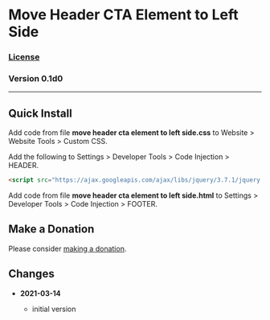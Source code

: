 # Move Header CTA Element to Left Side

### [License][99]

### Version 0.1d0

---

## Quick Install

Add code from file **move header cta element to left side.css** to Website >
Website Tools > Custom CSS.

Add the following to Settings > Developer Tools > Code Injection > HEADER.

```html
<script src="https://ajax.googleapis.com/ajax/libs/jquery/3.7.1/jquery.min.js"></script>
```

Add code from file **move header cta element to left side.html** to Settings >
Developer Tools > Code Injection > FOOTER.

## Make a Donation

Please consider [making a donation](https://github.com/tomsWebConsulting/twcsl#make-a-donation).

## Changes

<!-- * **2021-07-01**

  * added code to change read more link
  * use twcsl
  * bumped version to 0.1d2
  -->
* **2021-03-14**

  * initial version

[99]: https://github.com/tomsWebConsulting/twcsl/blob/main/LICENSE.txt#L1
